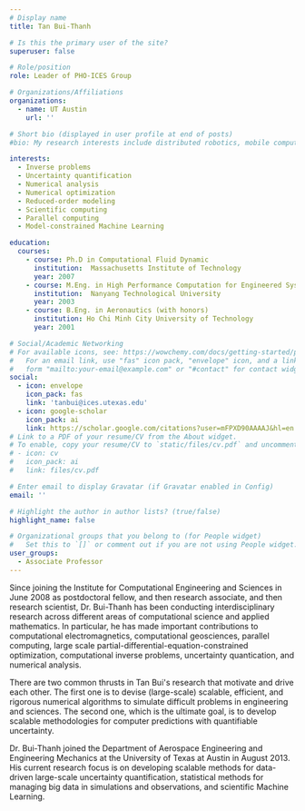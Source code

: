 ```yaml
---
# Display name
title: Tan Bui-Thanh

# Is this the primary user of the site?
superuser: false

# Role/position
role: Leader of PHO-ICES Group

# Organizations/Affiliations
organizations:
  - name: UT Austin
    url: ''

# Short bio (displayed in user profile at end of posts)
#bio: My research interests include distributed robotics, mobile computing and programmable matter.

interests:
  - Inverse problems
  - Uncertainty quantification
  - Numerical analysis
  - Numerical optimization
  - Reduced-order modeling
  - Scientific computing
  - Parallel computing
  - Model-constrained Machine Learning

education:
  courses:
    - course: Ph.D in Computational Fluid Dynamic 
      institution:  Massachusetts Institute of Technology
      year: 2007
    - course: M.Eng. in High Performance Computation for Engineered System
      institution:  Nanyang Technological University
      year: 2003
    - course: B.Eng. in Aeronautics (with honors)
      institution: Ho Chi Minh City University of Technology
      year: 2001

# Social/Academic Networking
# For available icons, see: https://wowchemy.com/docs/getting-started/page-builder/#icons
#   For an email link, use "fas" icon pack, "envelope" icon, and a link in the
#   form "mailto:your-email@example.com" or "#contact" for contact widget.
social:
  - icon: envelope
    icon_pack: fas
    link: 'tanbui@ices.utexas.edu'
  - icon: google-scholar
    icon_pack: ai
    link: https://scholar.google.com/citations?user=mFPXD90AAAAJ&hl=en
# Link to a PDF of your resume/CV from the About widget.
# To enable, copy your resume/CV to `static/files/cv.pdf` and uncomment the lines below.
# - icon: cv
#   icon_pack: ai
#   link: files/cv.pdf

# Enter email to display Gravatar (if Gravatar enabled in Config)
email: ''

# Highlight the author in author lists? (true/false)
highlight_name: false

# Organizational groups that you belong to (for People widget)
#   Set this to `[]` or comment out if you are not using People widget.
user_groups:
  - Associate Professor
---
```


Since joining the Institute for Computational Engineering and Sciences in June 2008 as postdoctoral fellow, and then research associate, and then research scientist, Dr. Bui-Thanh has been conducting interdisciplinary research across different areas of computational science and applied mathematics. In particular, he has made important contributions to computational electromagnetics, computational geosciences, parallel computing, large scale partial-differential-equation-constrained optimization, computational inverse problems, uncertainty quantication, and numerical analysis.

There are two common thrusts in Tan Bui's research that motivate and drive each other. The first one is to devise (large-scale) scalable, efficient, and rigorous numerical algorithms to simulate difficult problems in engineering and sciences. The second one, which is the ultimate goal, is to develop scalable methodologies for computer predictions with quantifiable uncertainty.

Dr. Bui-Thanh joined the Department of Aerospace Engineering and Engineering Mechanics at the University of Texas at Austin in August 2013. His current research focus is on developing scalable methods for data-driven large-scale uncertainty quantification, statistical methods for managing big data in simulations and observations, and scientific Machine Learning.